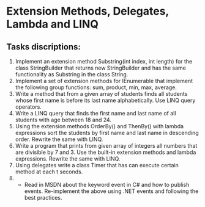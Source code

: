 # Extension Methods, Delegates, Lambda and LINQ

## Tasks discriptions:

1. Implement an extension method Substring(int index, int length) for the class StringBuilder that returns new StringBuilder and has the same functionality as Substring in the class String.
2. Implement a set of extension methods for IEnumerable<T> that implement the following group functions: sum, product, min, max, average.
3. Write a method that from a given array of students finds all students whose first name is before its last name alphabetically. Use LINQ query operators.
4. Write a LINQ query that finds the first name and last name of all students with age between 18 and 24.
5. Using the extension methods OrderBy() and ThenBy() with lambda expressions sort the students by first name and last name in descending order. Rewrite the same with LINQ.
6. Write a program that prints from given array of integers all numbers that are divisible by 7 and 3. Use the built-in extension methods and lambda expressions. Rewrite the same with LINQ.
7. Using delegates write a class Timer that has can execute certain method at each t seconds.
8. * Read in MSDN about the keyword event in C# and how to publish events. Re-implement the above using .NET events and following the best practices.